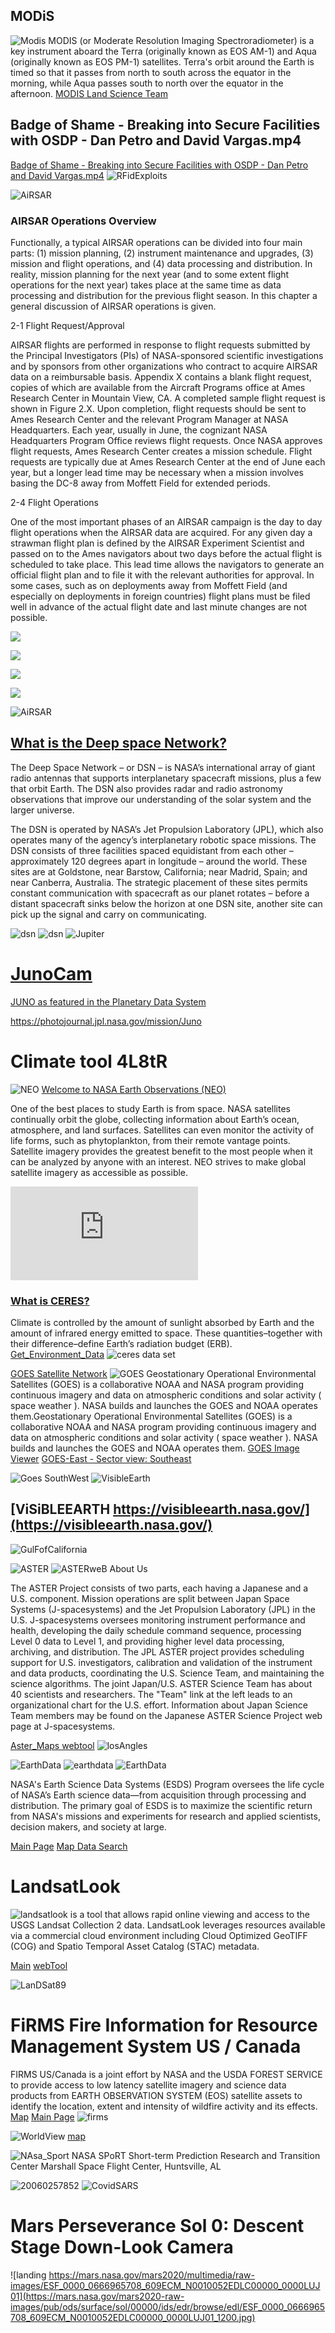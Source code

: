 ## MODiS 
![Modis](https://modis-land.gsfc.nasa.gov/images/MODIS_Land_banner_upd.jpg)
MODIS (or Moderate Resolution Imaging Spectroradiometer) is a key instrument aboard the Terra (originally known as EOS AM-1) and Aqua (originally known as EOS PM-1) satellites. Terra's orbit around the Earth is timed so that it passes from north to south across the equator in the morning, while Aqua passes south to north over the equator in the afternoon. [MODIS Land Science Team](https://modis-land.gsfc.nasa.gov/)

## Badge of Shame - Breaking into Secure Facilities with OSDP - Dan Petro and David Vargas.mp4
[Badge of Shame - Breaking into Secure Facilities with OSDP - Dan Petro and David Vargas.mp4](https://media.defcon.org/DEF%20CON%2031/DEF%20CON%2031%20video%20and%20slides/Badge%20of%20Shame%20-%20Breaking%20into%20Secure%20Facilities%20with%20OSDP%20-%20Dan%20Petro%20and%20David%20Vargas.mp4)
![RFidExploits](https://pbs.twimg.com/media/GWz1dQGa8AAa7dm?format=jpg&name=large)

![AiRSAR](https://airsar.jpl.nasa.gov/header.gif)

### AIRSAR Operations Overview
  
Functionally, a typical AIRSAR operations can be divided into four main parts: (1) mission planning, (2) instrument maintenance and upgrades, (3) mission and flight operations, and (4) data processing and distribution. In reality, mission planning for the next year (and to some extent flight operations for the next year) takes place at the same time as data processing and distribution for the previous flight season. In this chapter a general discussion of AIRSAR operations is given.
 
2-1 Flight Request/Approval

AIRSAR flights are performed in response to flight requests submitted by the Principal Investigators (PIs) of NASA-sponsored scientific investigations and by sponsors from other organizations who contract to acquire AIRSAR data on a reimbursable basis. Appendix X contains a blank flight request, copies of which are available from the Aircraft Programs office at Ames Research Center in Mountain View, CA. A completed sample flight request is shown in Figure 2.X. Upon completion, flight requests should be sent to Ames Research Center and the relevant Program Manager at NASA Headquarters. Each year, usually in June, the cognizant NASA Headquarters Program Office reviews flight requests. Once NASA approves flight requests, Ames Research Center creates a mission schedule. Flight requests are typically due at Ames Research Center at the end of June each year, but a longer lead time may be necessary when a mission involves basing the DC-8 away from Moffett Field for extended periods.
 
2-4 Flight Operations

One of the most important phases of an AIRSAR campaign is the day to day flight operations when the AIRSAR data are acquired. For any given day a strawman flight plan is defined by the AIRSAR Experiment Scientist and passed on to the Ames navigators about two days before the actual flight is scheduled to take place. This lead time allows the navigators to generate an official flight plan and to file it with the relevant authorities for approval. In some cases, such as on deployments away from Moffett Field (and especially on deployments in foreign countries) flight plans must be filed well in advance of the actual flight date and last minute changes are not possible.

<div class="twoPanelSpread">
  <div class="row">
    <div class="panelColumn">
      <div class="leftColumn">
<a href="https://airsar.jpl.nasa.gov/cgi-bin/map.pl"><img src="https://pbs.twimg.com/media/GW1MTfta8AAFTf-?format=png&name=900x900"></a>
        </div>
    </div>
    <div class="panelColumn">
      <div class="rightColumn">

<a href="https://airsar.jpl.nasa.gov/cgi-bin/map.pl"><img src="https://pbs.twimg.com/media/GW1MTfxaoAAS2Ki?format=png&name=900x900"></a>
         </div>
    </div>
  </div>
</div>

<div class="twoPanelSpread">
  <div class="row">
    <div class="panelColumn">
      <div class="leftColumn">
<a href="https://airsar.jpl.nasa.gov/cgi-bin/map.pl"><img src="https://pbs.twimg.com/media/GW1MTfta8AAFTf-?format=png&name=900x900"></a>
        </div>
    </div>
    <div class="panelColumn">
      <div class="rightColumn">

<a href="https://airsar.jpl.nasa.gov/cgi-bin/map.pl"><img src="https://pbs.twimg.com/media/GW1Ol27a8AEq80d?format=jpg&name=4096x4096"></a>
         </div>
    </div>
  </div>
</div>

![AiRSAR](https://pbs.twimg.com/media/GW1MTljXoAIzQ8W?format=jpg&name=large)

## [What is the Deep space Network?](https://www.nasa.gov/directorates/somd/space-communications-navigation-program/what-is-the-deep-space-network/) 
The Deep Space Network – or DSN – is NASA’s international array of giant radio antennas that supports interplanetary spacecraft missions, plus a few that orbit Earth. The DSN also provides radar and radio astronomy observations that improve our understanding of the solar system and the larger universe.

The DSN is operated by NASA’s Jet Propulsion Laboratory (JPL), which also operates many of the agency’s interplanetary robotic space missions.
The DSN consists of three facilities spaced equidistant from each other – approximately 120 degrees apart in longitude – around the world. These sites are at Goldstone, near Barstow, California; near Madrid, Spain; and near Canberra, Australia. The strategic placement of these sites permits constant communication with spacecraft as our planet rotates – before a distant spacecraft sinks below the horizon at one DSN site, another site can pick up the signal and carry on communicating.

![dsn](https://pbs.twimg.com/media/GW0CK2_WcAAARO-?format=jpg&name=large)
![dsn](https://www.nasa.gov/wp-content/uploads/2023/02/Canberra_3.jpg)
![Jupiter](https://science.nasa.gov/wp-content/uploads/2024/04/pia25031-junocam-giant-storms-and-high-clouds.jpg?w=768&format=webp)

# [JunoCam](https://science.nasa.gov/gallery/junocam-images/)
[JUNO as featured in the Planetary Data System](https://photojournal.jpl.nasa.gov/mission/Juno)

https://photojournal.jpl.nasa.gov/mission/Juno
# Climate tool 4L8tR
![NEO](https://neo.gsfc.nasa.gov/about/globes_banner.jpg)
 [Welcome to NASA Earth Observations (NEO)](https://neo.gsfc.nasa.gov/)

 One of the best places to study Earth is from space. NASA satellites continually orbit the globe, collecting information about Earth’s ocean, atmosphere, and land surfaces. Satellites can even monitor the activity of life forms, such as phytoplankton, from their remote vantage points. Satellite imagery provides the greatest benefit to the most people when it can be analyzed by anyone with an interest. NEO strives to make global satellite imagery as accessible as possible.

<embed src="https://w.soundcloud.com/player/?url=https%3A//api.soundcloud.com/tracks/643348296&color=%2312bad0&auto_play=false&hide_related=false&show_comments=true&show_user=true&show_reposts=false&show_teaser=true&visual=true" />


### [What is CERES?](https://ceres.larc.nasa.gov/)
Climate is controlled by the amount of sunlight absorbed by Earth and the amount of infrared energy emitted to space. These quantities–together with their difference–define Earth’s radiation budget (ERB). [Get_Environment_Data](https://ceres.larc.nasa.gov/data/)
![ceres data set](https://pbs.twimg.com/media/GP03qjvacAA0nTo?format=jpg&name=large)

[GOES Satellite Network](https://science.nasa.gov/mission/goes/)
![GOES](https://science.nasa.gov/wp-content/uploads/2023/07/goes-r-padded-withearthreflectioninsolarpanel-.webp?w=4096&format=png)
Geostationary Operational Environmental Satellites (GOES) is a collaborative NOAA and NASA program providing continuous imagery and data on atmospheric conditions and solar activity ( space weather ). NASA builds and launches the GOES and NOAA operates them.Geostationary Operational Environmental Satellites (GOES) is a collaborative NOAA and NASA program providing continuous imagery and data on atmospheric conditions and solar activity ( space weather ). NASA builds and launches the GOES and NOAA operates them. [GOES Image Viewer](https://www.star.nesdis.noaa.gov/goes/index.php) [GOES-East - Sector view: Southeast](https://www.star.nesdis.noaa.gov/goes/sector.php?sat=G16&sector=se)

![Goes SouthWest](https://pbs.twimg.com/media/GWp8HfPa8AEF20h?format=jpg&name=large) 
![VisibleEarth](https://visibleearth.nasa.gov/img/ve-logo.png)
## [ViSiBLEEARTH https://visibleearth.nasa.gov/](https://visibleearth.nasa.gov/)
![GulFofCalifornia](https://eoimages.gsfc.nasa.gov/images/imagerecords/65000/65086/Mexico.A2001116.1805.250m.jpg)

![ASTER](https://asterweb.jpl.nasa.gov/images/aster_logo.jpg)
![ASTERweB](https://pbs.twimg.com/media/GWkwdl5aAAAnSa8?format=jpg&name=large)
About Us

The ASTER Project consists of two parts, each having a Japanese and a U.S. component. Mission operations are split between Japan Space Systems (J-spacesystems) and the Jet Propulsion Laboratory (JPL) in the U.S. J-spacesystems oversees monitoring instrument performance and health, developing the daily schedule command sequence, processing Level 0 data to Level 1, and providing higher level data processing, archiving, and distribution. The JPL ASTER project provides scheduling support for U.S. investigators, calibration and validation of the instrument and data products, coordinating the U.S. Science Team, and maintaining the science algorithms. The joint Japan/U.S. ASTER Science Team has about 40 scientists and researchers. The "Team" link at the left leads to an organizational chart for the U.S. effort. Information about Japan Science Team members may be found on the Japanese ASTER Science Project web page at J-spacesystems.


[Aster_Maps webtool](https://asterweb.jpl.nasa.gov/map/)
![losAngles](https://pbs.twimg.com/media/GWkxc3WacAAjUPe?format=jpg&name=4096x4096)

![EarthData](https://www.earthdata.nasa.gov/s3fs-public/earthdata-oaos-logo-hover.png)
![earthdata](https://pbs.twimg.com/media/GWkzbKAbQAE2qC8?format=jpg&name=large)
![EarthData](https://pbs.twimg.com/media/GWkzk4LbEAA2Aoh?format=jpg&name=large)

NASA's Earth Science Data Systems (ESDS) Program oversees the life cycle of NASA’s Earth science data—from acquisition through processing and distribution. The primary goal of ESDS is to maximize the scientific return from NASA's missions and experiments for research and applied scientists, decision makers, and society at large.

[Main Page](https://www.earthdata.nasa.gov/) [Map Data Search](https://search.earthdata.nasa.gov/search)


# LandsatLook
![landsatlook](https://pbs.twimg.com/media/GWk24dqX0AA8d1k?format=jpg&name=large)
 is a tool that allows rapid online viewing and access to the USGS Landsat Collection 2 data. LandsatLook leverages resources available via a commercial cloud environment including Cloud Optimized GeoTIFF (COG) and Spatio Temporal Asset Catalog (STAC) metadata.

 [Main](https://landsatlook.usgs.gov/) [webTool](https://landsatlook.usgs.gov/explore?sat=LANDSAT_9%7CLANDSAT_8)

 ![LanDSat89](https://pbs.twimg.com/media/GWk4Ma9bYAAQJOm?format=jpg&name=large)


# FiRMS Fire Information for Resource Management System US / Canada
FIRMS US/Canada is a joint effort by NASA and the USDA FOREST SERVICE to provide access to low latency satellite imagery and science data products from EARTH OBSERVATION SYSTEM (EOS) satellite assets to identify the location, extent and intensity of wildfire activity and its effects.
[Map](https://firms.modaps.eosdis.nasa.gov/usfs/map/#d:24hrs,24hrs;l:fires_all,active-ca,active-usa,fire-perimeter,noaa-fire-watch,noaa-red-flag,countries,landsat_human,firefly;@-115.9,35.6,6.6z) [Main Page](https://firms.modaps.eosdis.nasa.gov/usfs/)
![firms](https://pbs.twimg.com/media/GS9bPEqbIAQJRq8?format=jpg&name=large)


![WorldView](https://pbs.twimg.com/media/GWk6WQFaUAElL65?format=jpg&name=large)
[map](https://worldview.earthdata.nasa.gov/?v=-163.47461482985875,-64.47056050630799,104.01605367392777,67.18500289789945&z=2&e=true&efs=true&efa=false&efd=2024-05-06,2024-09-03&efc=dustHaze,manmade,seaLakeIce,severeStorms,snow,volcanoes,waterColor,wildfires&l=Reference_Labels_15m(hidden),Reference_Features_15m(hidden),Coastlines_15m,BlueMarble_NextGeneration,VIIRS_NOAA21_CorrectedReflectance_TrueColor(hidden),VIIRS_NOAA20_CorrectedReflectance_TrueColor(hidden),VIIRS_SNPP_CorrectedReflectance_TrueColor(hidden),MODIS_Aqua_CorrectedReflectance_TrueColor(hidden),MODIS_Terra_CorrectedReflectance_TrueColor&lg=true&tr=worldview_intro&t=2024-09-03-T18%3A12%3A41Z) 

![NAsa_Sport](https://weather.ndc.nasa.gov/sport/images/sportLogoHQ.png)
NASA SPoRT
Short-term Prediction Research and Transition Center
Marshall Space Flight Center, Huntsville, AL

 ![20060257852](https://pbs.twimg.com/media/GILy46BawAAT5XP?format=jpg&name=large)
 ![CovidSARS](https://pbs.twimg.com/media/GILy5yQbIAAXGiB?format=jpg&name=large)

# Mars Perseverance Sol 0: Descent Stage Down-Look Camera
![landing https://mars.nasa.gov/mars2020/multimedia/raw-images/ESF_0000_0666965708_609ECM_N0010052EDLC00000_0000LUJ01](https://mars.nasa.gov/mars2020-raw-images/pub/ods/surface/sol/00000/ids/edr/browse/edl/ESF_0000_0666965708_609ECM_N0010052EDLC00000_0000LUJ01_1200.jpg)